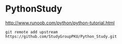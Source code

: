 # PythonStudy

http://www.runoob.com/python/python-tutorial.html

	git remote add upstream https://github.com/StudyGroupPKU/Python_Study.git

